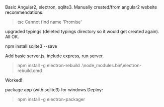 Basic Angular2, electron, sqlite3.
Manually created/from angular2 website recommendations.

>tsc
 Cannot find name 'Promise'
 
 upgraded typings (deleted typings directory so it would get created again). All OK.
 
 npm install sqlite3 --save
 
Add basic server.js, include express, run server.

>npm install -g electron-rebuild
>.\node_modules\.bin\electron-rebuild.cmd

Worked!

package app (with sqlite3) for windows
Deploy:
>npm install -g electron-packager

